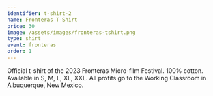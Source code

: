 ```yaml
---
identifier: t-shirt-2
name: Fronteras T-Shirt
price: 30
image: /assets/images/fronteras-tshirt.png
type: shirt
event: fronteras
order: 1
---
```

Official t-shirt of the 2023 Fronteras Micro-film Festival. 100% cotton. Available in S, M, L, XL, XXL. All profits go to the Working Classroom in Albuquerque, New Mexico.